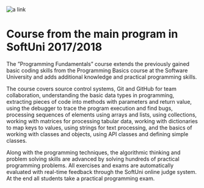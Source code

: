 
![a link](http://codeweek-s3.s3.amazonaws.com/event_picture/SoftUni-Logo-Flat.png)


# Course from the main program in SoftUni 2017/2018

The ”Programming Fundamentals” course extends the previously gained basic coding skills from the Programming Basics course at the Software University and adds additional knowledge and practical programming skills.

The course covers source control systems, Git and GitHub for team collaboration, understanding the basic data types in programming, extracting pieces of code into methods with parameters and return value, using the debugger to trace the program execution and find bugs, processing sequences of elements using arrays and lists, using collections, working with matrices for processing tabular data, working with dictionaries to map keys to values, using strings for text processing, and the basics of working with classes and objects, using API classes and defining simple classes.

Along with the programming techniques, the algorithmic thinking and problem solving skills are advanced by solving hundreds of practical programming problems. All exercises and exams are automatically evaluated with real-time feedback through the SoftUni online judge system. At the end all students take a practical programming exam.


